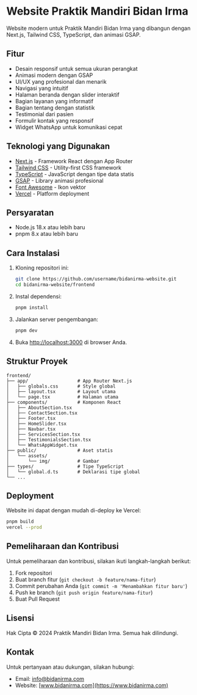 # Website Praktik Mandiri Bidan Irma

Website modern untuk Praktik Mandiri Bidan Irma yang dibangun dengan Next.js, Tailwind CSS, TypeScript, dan animasi GSAP.

## Fitur

- Desain responsif untuk semua ukuran perangkat
- Animasi modern dengan GSAP
- UI/UX yang profesional dan menarik
- Navigasi yang intuitif
- Halaman beranda dengan slider interaktif
- Bagian layanan yang informatif
- Bagian tentang dengan statistik
- Testimonial dari pasien
- Formulir kontak yang responsif
- Widget WhatsApp untuk komunikasi cepat

## Teknologi yang Digunakan

- [Next.js](https://nextjs.org/) - Framework React dengan App Router
- [Tailwind CSS](https://tailwindcss.com/) - Utility-first CSS framework
- [TypeScript](https://www.typescriptlang.org/) - JavaScript dengan tipe data statis
- [GSAP](https://greensock.com/gsap/) - Library animasi profesional
- [Font Awesome](https://fontawesome.com/) - Ikon vektor
- [Vercel](https://vercel.com/) - Platform deployment

## Persyaratan

- Node.js 18.x atau lebih baru
- pnpm 8.x atau lebih baru

## Cara Instalasi

1. Kloning repositori ini:
   ```bash
   git clone https://github.com/username/bidanirma-website.git
   cd bidanirma-website/frontend
   ```

2. Instal dependensi:
   ```bash
   pnpm install
   ```

3. Jalankan server pengembangan:
   ```bash
   pnpm dev
   ```

4. Buka [http://localhost:3000](http://localhost:3000) di browser Anda.

## Struktur Proyek

```
frontend/
├── app/                  # App Router Next.js
│   ├── globals.css       # Style global
│   ├── layout.tsx        # Layout utama
│   └── page.tsx          # Halaman utama
├── components/           # Komponen React
│   ├── AboutSection.tsx
│   ├── ContactSection.tsx
│   ├── Footer.tsx
│   ├── HomeSlider.tsx
│   ├── Navbar.tsx
│   ├── ServicesSection.tsx
│   ├── TestimonialsSection.tsx
│   └── WhatsAppWidget.tsx
├── public/               # Aset statis
│   └── assets/
│       └── img/          # Gambar
├── types/                # Tipe TypeScript
│   └── global.d.ts       # Deklarasi tipe global
└── ...
```

## Deployment

Website ini dapat dengan mudah di-deploy ke Vercel:

```bash
pnpm build
vercel --prod
```

## Pemeliharaan dan Kontribusi

Untuk pemeliharaan dan kontribusi, silakan ikuti langkah-langkah berikut:

1. Fork repositori
2. Buat branch fitur (`git checkout -b feature/nama-fitur`)
3. Commit perubahan Anda (`git commit -m 'Menambahkan fitur baru'`)
4. Push ke branch (`git push origin feature/nama-fitur`)
5. Buat Pull Request

## Lisensi

Hak Cipta © 2024 Praktik Mandiri Bidan Irma. Semua hak dilindungi.

## Kontak

Untuk pertanyaan atau dukungan, silakan hubungi:

- Email: info@bidanirma.com
- Website: [www.bidanirma.com](https://www.bidanirma.com)
 